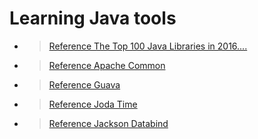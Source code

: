 Learning Java tools
====
* > [Reference The Top 100 Java Libraries in 2016....](http://www.hollischuang.com/archives/1544)
* > [Reference Apache Common](http://commons.apache.org/)
* > [Reference Guava](https://github.com/google/guava/wiki)
* > [Reference Joda Time](http://www.joda.org/joda-time/userguide.html)
* > [Reference Jackson Databind](https://github.com/FasterXML/jackson-databind)